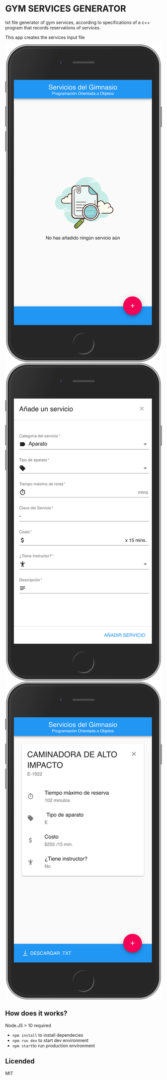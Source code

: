 # GYM SERVICES GENERATOR

txt file generator of gym services, according to specifications of a c++ program that records reservations of services.

This app creates the services input file

![EMPTY](./src/static/SS-1.png)
![FORM](./src/static/SS-2.png)
![APP](./src/static/SS-3.png)

## How does it works?

Node.JS > 10 required

* `npm install` to install dependecies
* `npm run dev` to start dev environment
* `npm start`to run production environment

## Licended

MIT